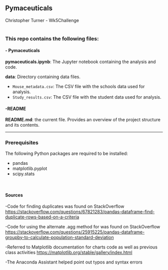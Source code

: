 ## Pymaceuticals
Christopher Turner - Wk5Challenge
<br>
<br>

### This repo contains the following files:
 
#### - Pymaceuticals

**pymaceuticals.ipynb**: The Jupyter notebook containing the analysis and code.

**data**: Directory containing data files.

 - `Mouse_metadata.csv`: The CSV file with the schools data used for analysis.
 - `Study_results.csv`: The CSV file with the student data used for analysis.

#### -README

**README.md**: the current file. Provides an overview of the project structure and its contents.
 <br> 
___________________________________________________

### Prerequisites
The following Python packages are required to be installed:
- pandas
- matplotlib.pyplot
- scipy.stats
 <br> 

#### Sources
-Code for finding duplicates was found on StackOverflow
https://stackoverflow.com/questions/67821283/pandas-dataframe-find-duplicate-rows-based-on-a-criteria

-Code for using the alternate .agg method for was found on StackOverflow
https://stackoverflow.com/questions/25915225/pandas-dataframe-groupby-to-calculate-population-standard-deviation

-Referred to Matplotlib documentation for charts code as well as previous class activities
https://matplotlib.org/stable/gallery/index.html

-The Anaconda Assistant helped point out typos and syntax errors
